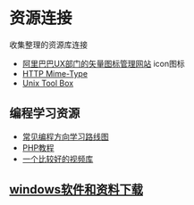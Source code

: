 # 资源连接

收集整理的资源库连接

- [阿里巴巴UX部门的矢量图标管理网站](http://www.iconfont.cn/) icon图标
- [HTTP Mime-Type](http://tool.oschina.net/commons)
- [Unix Tool Box](http://cb.vu/unixtoolbox_zh_CN.xhtml#sysinfo)


## 编程学习资源

- [常见编程方向学习路线图](http://ku.itcast.cn/Map)
- [PHP教程](http://pan.baidu.com/s/1sj85C7N#path=%252F)
- [一个比较好的视频库](http://ku.itcast.cn/)


## [windows软件和资料下载](http://msdn.itellyou.cn/)
